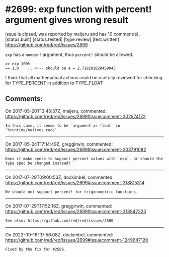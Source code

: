 
#2699: exp function with percent! argument gives wrong result
================================================================================
Issue is closed, was reported by meijeru and has 10 comment(s).
[status.built] [status.tested] [type.review] [test.written]
<https://github.com/red/red/issues/2699>

`exp`  has a `number!` argument, thus `percent!` should be allowed.
```
>> exp 100%
== 1.0    ;; <--- should be e = 2.718281828459045
```
I think that all mathematical actions could be usefully reviewed for checking for TYPE_PERCENT in addition to TYPE_FLOAT


Comments:
--------------------------------------------------------------------------------

On 2017-05-20T13:45:37Z, meijeru, commented:
<https://github.com/red/red/issues/2699#issuecomment-302874172>

    In this case, it seems to be `argument-as-float` in `%runtime/natives.reds`

--------------------------------------------------------------------------------

On 2017-05-24T17:14:49Z, greggirwin, commented:
<https://github.com/red/red/issues/2699#issuecomment-303791082>

    Does it make sense to support percent values with `exp`, or should the type spec be changed instead? 

--------------------------------------------------------------------------------

On 2017-07-29T09:00:53Z, dockimbel, commented:
<https://github.com/red/red/issues/2699#issuecomment-318815314>

    We should not support percent! for trigonometric functions.

--------------------------------------------------------------------------------

On 2017-07-29T17:52:16Z, greggirwin, commented:
<https://github.com/red/red/issues/2699#issuecomment-318847223>

    See also: https://github.com/red/red/issues/2586

--------------------------------------------------------------------------------

On 2022-09-16T17:56:08Z, dockimbel, commented:
<https://github.com/red/red/issues/2699#issuecomment-1249647120>

    Fixed by the fix for #2586.

